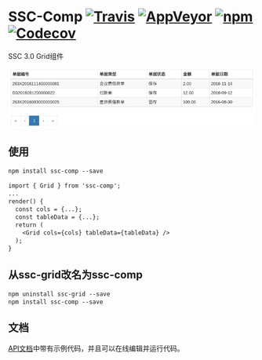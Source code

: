 # SSC-Comp [![Travis][build-badge]][build] [![AppVeyor][appveyor-badge]][appveyor] [![npm][npm-badge]][npm] [![Codecov][codecov-badge]][codecov]

SSC 3.0 Grid组件

![](screenshot_20170124_012.jpg)

## 使用

```
npm install ssc-comp --save
```

```
import { Grid } from 'ssc-comp';
...
render() {
  const cols = {...};
  const tableData = {...};
  return (
    <Grid cols={cols} tableData={tableData} />
  );
}
```

## 从ssc-grid改名为ssc-comp

```
npm uninstall ssc-grid --save
npm install ssc-comp --save
```

## 文档

[API文档][documentation]中带有示例代码，并且可以在线编辑并运行代码。

[documentation]: https://ssc-grid.github.io
[contributing]: CONTRIBUTING.md

[build-badge]: https://travis-ci.org/yyssc/ssc-grid.svg?branch=master
[build]: https://travis-ci.org/yyssc/ssc-grid

[npm-badge]: https://badge.fury.io/js/ssc-grid.svg
[npm]: http://badge.fury.io/js/ssc-grid

[codecov-badge]: https://img.shields.io/codecov/c/github/yyssc/ssc-grid/master.svg
[codecov]: https://codecov.io/gh/yyssc/ssc-grid

[appveyor-badge]: https://img.shields.io/appveyor/ci/yyssc/ssc-grid/master.svg
[appveyor]: https://ci.appveyor.com/project/yyssc/ssc-grid
